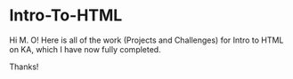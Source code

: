 # Intro-To-HTML
Hi M. O! Here is all of the work (Projects and Challenges) for Intro to HTML on KA, which I have now fully completed.

Thanks!
